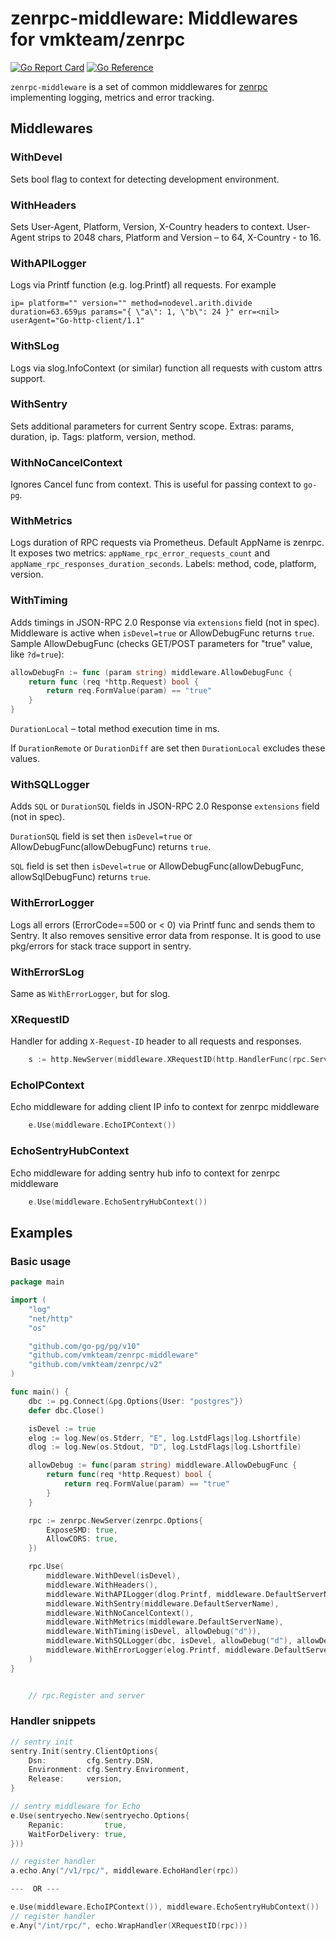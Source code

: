 # zenrpc-middleware: Middlewares for vmkteam/zenrpc

[![Go Report Card](https://goreportcard.com/badge/github.com/vmkteam/zenrpc-middleware)](https://goreportcard.com/report/github.com/vmkteam/zenrpc-middleware) [![Go Reference](https://pkg.go.dev/badge/github.com/vmkteam/zenrpc-middleware.svg)](https://pkg.go.dev/github.com/vmkteam/zenrpc-middleware)

`zenrpc-middleware` is a set of common middlewares for [zenrpc](https://github.com/vmkteam/zenrpc) implementing logging,
metrics and error tracking.

## Middlewares

### WithDevel

Sets bool flag to context for detecting development environment.

### WithHeaders
    
Sets User-Agent, Platform, Version, X-Country headers to context. User-Agent strips to 2048 chars, Platform and Version – to 64, X-Country - to 16.

### WithAPILogger

Logs via Printf function (e.g. log.Printf) all requests. For example

```text
ip= platform="" version="" method=nodevel.arith.divide duration=63.659µs params="{ \"a\": 1, \"b\": 24 }" err=<nil> userAgent="Go-http-client/1.1"
```

### WithSLog

Logs via slog.InfoContext (or similar) function all requests with custom attrs support.

### WithSentry

Sets additional parameters for current Sentry scope. Extras: params, duration, ip. Tags: platform,
version, method.

### WithNoCancelContext

Ignores Cancel func from context. This is useful for passing context to `go-pg`.

### WithMetrics

Logs duration of RPC requests via Prometheus. Default AppName is zenrpc. It exposes two
metrics: `appName_rpc_error_requests_count` and `appName_rpc_responses_duration_seconds`. Labels: method, code,
platform, version.

### WithTiming

Adds timings in JSON-RPC 2.0 Response via `extensions` field (not in spec). Middleware is active
when `isDevel=true` or AllowDebugFunc returns `true`. Sample AllowDebugFunc (checks GET/POST parameters for "true"
value, like `?d=true`):

```go
allowDebugFn := func (param string) middleware.AllowDebugFunc {
    return func (req *http.Request) bool {
        return req.FormValue(param) == "true"
    }
}
```

`DurationLocal` – total method execution time in ms.

If `DurationRemote` or `DurationDiff` are set then `DurationLocal` excludes these values.

### WithSQLLogger

Adds `SQL` or `DurationSQL` fields in JSON-RPC 2.0 Response `extensions` field (not in spec).

`DurationSQL` field is set then  `isDevel=true` or AllowDebugFunc(allowDebugFunc) returns `true`.

`SQL` field is set then `isDevel=true` or AllowDebugFunc(allowDebugFunc, allowSqlDebugFunc) returns `true`.

### WithErrorLogger

Logs all errors (ErrorCode==500 or < 0) via Printf func and sends them to Sentry. It also removes
sensitive error data from response. It is good to use pkg/errors for stack trace support in sentry.

### WithErrorSLog

Same as `WithErrorLogger`, but for slog.

### XRequestID

Handler for adding `X-Request-ID` header to all requests and responses.

```go
	s := http.NewServer(middleware.XRequestID(http.HandlerFunc(rpc.ServeHTTP)))
```

### EchoIPContext

Echo middleware for adding client IP info to context for zenrpc middleware

```go
    e.Use(middleware.EchoIPContext())
```

### EchoSentryHubContext

Echo middleware for adding sentry hub info to context for zenrpc middleware

```go
    e.Use(middleware.EchoSentryHubContext())
```

## Examples

### Basic usage

```go
package main

import (
	"log"
	"net/http"
	"os"

	"github.com/go-pg/pg/v10"
	"github.com/vmkteam/zenrpc-middleware"
	"github.com/vmkteam/zenrpc/v2"
)

func main() {
	dbс := pg.Connect(&pg.Options{User: "postgres"})
	defer dbс.Close()

	isDevel := true
	elog := log.New(os.Stderr, "E", log.LstdFlags|log.Lshortfile)
	dlog := log.New(os.Stdout, "D", log.LstdFlags|log.Lshortfile)

	allowDebug := func(param string) middleware.AllowDebugFunc {
		return func(req *http.Request) bool {
			return req.FormValue(param) == "true"
		}
	}

	rpc := zenrpc.NewServer(zenrpc.Options{
		ExposeSMD: true,
		AllowCORS: true,
	})

	rpc.Use(
		middleware.WithDevel(isDevel),
		middleware.WithHeaders(),
		middleware.WithAPILogger(dlog.Printf, middleware.DefaultServerName),
		middleware.WithSentry(middleware.DefaultServerName),
		middleware.WithNoCancelContext(),
		middleware.WithMetrics(middleware.DefaultServerName),
		middleware.WithTiming(isDevel, allowDebug("d")),
		middleware.WithSQLLogger(dbc, isDevel, allowDebug("d"), allowDebug("s")),
		middleware.WithErrorLogger(elog.Printf, middleware.DefaultServerName),
	)
}


    // rpc.Register and server
```

### Handler snippets

```go
// sentry init
sentry.Init(sentry.ClientOptions{
    Dsn:         cfg.Sentry.DSN,
    Environment: cfg.Sentry.Environment,
    Release:     version,
}

// sentry middleware for Echo
e.Use(sentryecho.New(sentryecho.Options{
    Repanic:         true,
    WaitForDelivery: true,
}))

// register handler
a.echo.Any("/v1/rpc/", middleware.EchoHandler(rpc))

---  OR ---

e.Use(middleware.EchoIPContext()), middleware.EchoSentryHubContext())
// register handler
e.Any("/int/rpc/", echo.WrapHandler(XRequestID(rpc)))

```
